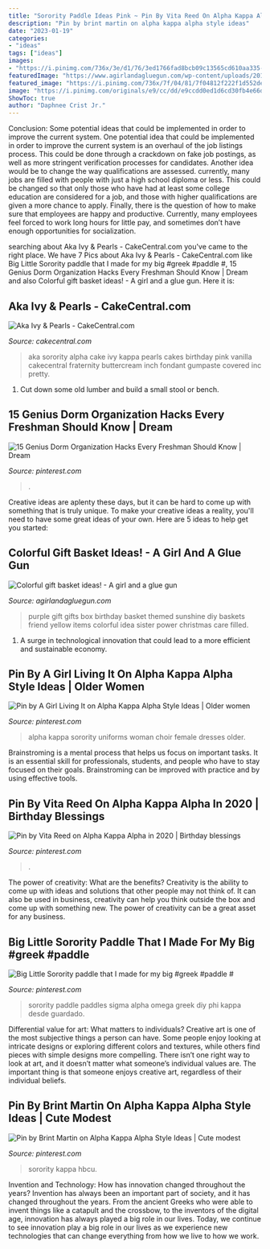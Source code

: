 ```yaml
---
title: "Sorority Paddle Ideas Pink ~ Pin By Vita Reed On Alpha Kappa Alpha In 2020"
description: "Pin by brint martin on alpha kappa alpha style ideas"
date: "2023-01-19"
categories:
- "ideas"
tags: ["ideas"]
images:
- "https://i.pinimg.com/736x/3e/d1/76/3ed1766fad8bcb09c13565cd610aa335--big-little-paddles-sorority-sorority-paddles-ideas.jpg"
featuredImage: "https://www.agirlandagluegun.com/wp-content/uploads/2016/01/1394c3fc9e9f496b9344db06ce7d751a.jpg"
featured_image: "https://i.pinimg.com/736x/7f/04/81/7f04812f222f1d552de6d809af652bb5.jpg"
image: "https://i.pinimg.com/originals/e9/cc/dd/e9ccdd0ed1d6cd30fb4e66dc57a699e4.jpg"
ShowToc: true
author: "Daphnee Crist Jr."
---
```



Conclusion: Some potential ideas that could be implemented in order to improve the current system.
One potential idea that could be implemented in order to improve the current system is an overhaul of the job listings process. This could be done through a crackdown on fake job postings, as well as more stringent verification processes for candidates. Another idea would be to change the way qualifications are assessed. currently, many jobs are filled with people with just a high school diploma or less. This could be changed so that only those who have had at least some college education are considered for a job, and those with higher qualifications are given a more chance to apply. Finally, there is the question of how to make sure that employees are happy and productive. Currently, many employees feel forced to work long hours for little pay, and sometimes don’t have enough opportunities for socialization.

	

		
searching about Aka Ivy &amp; Pearls - CakeCentral.com you've came to the right place. We have 7 Pics about Aka Ivy &amp; Pearls - CakeCentral.com like Big Little Sorority paddle that I made for my big #greek #paddle #, 15 Genius Dorm Organization Hacks Every Freshman Should Know | Dream and also Colorful gift basket ideas! - A girl and a glue gun. Here it is:
		
    
## Aka Ivy &amp; Pearls - CakeCentral.com

<img loading=lazy src="https://cdn001.cakecentral.com/gallery/2015/03/900_8528955Xvd_aka-ivy-amp-pearls.jpg" onerror="this.onerror=null;this.src='https://tse1.mm.bing.net/th?id=OIP.YKa9qdR9t6VHWi8ad7WZRgHaFj&amp;pid=15.1';" alt="Aka Ivy &amp; Pearls - CakeCentral.com">

_Source: cakecentral.com_

>aka sorority alpha cake ivy kappa pearls cakes birthday pink vanilla cakecentral fraternity buttercream inch fondant gumpaste covered inc pretty. 

	

1. Cut down some old lumber and build a small stool or bench.

    
## 15 Genius Dorm Organization Hacks Every Freshman Should Know | Dream

<img loading=lazy src="https://i.pinimg.com/originals/8d/dd/e2/8ddde20e2ed94bad685a48534057d867.jpg" onerror="this.onerror=null;this.src='https://tse1.mm.bing.net/th?id=OIP.LWjzChvF37fKpQTamA95HgHaJ4&amp;pid=15.1';" alt="15 Genius Dorm Organization Hacks Every Freshman Should Know | Dream">

_Source: pinterest.com_

>. 

	

Creative ideas are aplenty these days, but it can be hard to come up with something that is truly unique. To make your creative ideas a reality, you'll need to have some great ideas of your own. Here are 5 ideas to help get you started: 

    
## Colorful Gift Basket Ideas! - A Girl And A Glue Gun

<img loading=lazy src="https://www.agirlandagluegun.com/wp-content/uploads/2016/01/1394c3fc9e9f496b9344db06ce7d751a.jpg" onerror="this.onerror=null;this.src='https://tse4.mm.bing.net/th?id=OIP.fA9hn_3bSJ9lKmd4mu4GvwHaJ6&amp;pid=15.1';" alt="Colorful gift basket ideas! - A girl and a glue gun">

_Source: agirlandagluegun.com_

>purple gift gifts box birthday basket themed sunshine diy baskets friend yellow items colorful idea sister power christmas care filled. 

	

1. A surge in technological innovation that could lead to a more efficient and sustainable economy. 

    
## Pin By A Girl Living It On Alpha Kappa Alpha Style Ideas | Older Women

<img loading=lazy src="https://i.pinimg.com/736x/7f/04/81/7f04812f222f1d552de6d809af652bb5.jpg" onerror="this.onerror=null;this.src='https://tse2.mm.bing.net/th?id=OIP.iTdbV8z973ibXY2pTVBRjQHaF8&amp;pid=15.1';" alt="Pin by A Girl Living It on Alpha Kappa Alpha Style Ideas | Older women">

_Source: pinterest.com_

>alpha kappa sorority uniforms woman choir female dresses older. 

	

Brainstroming is a mental process that helps us focus on important tasks. It is an essential skill for professionals, students, and people who have to stay focused on their goals. Brainstroming can be improved with practice and by using effective tools.

    
## Pin By Vita Reed On Alpha Kappa Alpha In 2020 | Birthday Blessings

<img loading=lazy src="https://i.pinimg.com/originals/e9/cc/dd/e9ccdd0ed1d6cd30fb4e66dc57a699e4.jpg" onerror="this.onerror=null;this.src='https://tse1.mm.bing.net/th?id=OIP.osqdXcBL_tAxHPFkxV1uqwAAAA&amp;pid=15.1';" alt="Pin by Vita Reed on Alpha Kappa Alpha in 2020 | Birthday blessings">

_Source: pinterest.com_

>. 

	

The power of creativity: What are the benefits?
Creativity is the ability to come up with ideas and solutions that other people may not think of. It can also be used in business, creativity can help you think outside the box and come up with something new. The power of creativity can be a great asset for any business.

    
## Big Little Sorority Paddle That I Made For My Big #greek #paddle #

<img loading=lazy src="https://i.pinimg.com/736x/3e/d1/76/3ed1766fad8bcb09c13565cd610aa335--big-little-paddles-sorority-sorority-paddles-ideas.jpg" onerror="this.onerror=null;this.src='https://tse3.mm.bing.net/th?id=OIP.Gg6g92vV694trOOesjVqBQHaJ3&amp;pid=15.1';" alt="Big Little Sorority paddle that I made for my big #greek #paddle #">

_Source: pinterest.com_

>sorority paddle paddles sigma alpha omega greek diy phi kappa desde guardado. 

	

Differential value for art: What matters to individuals?
Creative art is one of the most subjective things a person can have. Some people enjoy looking at intricate designs or exploring different colors and textures, while others find pieces with simple designs more compelling. There isn’t one right way to look at art, and it doesn’t matter what someone’s individual values are. The important thing is that someone enjoys creative art, regardless of their individual beliefs.

    
## Pin By Brint Martin On Alpha Kappa Alpha Style Ideas | Cute Modest

<img loading=lazy src="https://i.pinimg.com/736x/b2/be/de/b2bede4a0899cea75d211551f6831c6b.jpg" onerror="this.onerror=null;this.src='https://tse4.mm.bing.net/th?id=OIP.zhQi4x92sYzLs9wnC32ebgHaIF&amp;pid=15.1';" alt="Pin by Brint Martin on Alpha Kappa Alpha Style Ideas | Cute modest">

_Source: pinterest.com_

>sorority kappa hbcu. 

	

Invention and Technology: How has innovation changed throughout the years?
Invention has always been an important part of society, and it has changed throughout the years. From the ancient Greeks who were able to invent things like a catapult and the crossbow, to the inventors of the digital age, innovation has always played a big role in our lives. Today, we continue to see innovation play a big role in our lives as we experience new technologies that can change everything from how we live to how we work.

